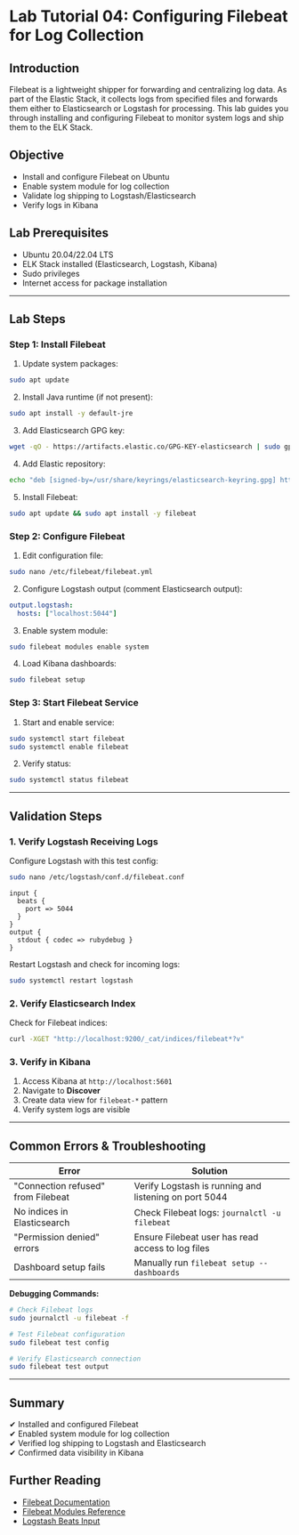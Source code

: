 # **Lab Tutorial 04: Configuring Filebeat for Log Collection**

## **Introduction**
Filebeat is a lightweight shipper for forwarding and centralizing log data. As part of the Elastic Stack, it collects logs from specified files and forwards them either to Elasticsearch or Logstash for processing. This lab guides you through installing and configuring Filebeat to monitor system logs and ship them to the ELK Stack.

## **Objective**
- Install and configure Filebeat on Ubuntu
- Enable system module for log collection
- Validate log shipping to Logstash/Elasticsearch
- Verify logs in Kibana

## **Lab Prerequisites**
- Ubuntu 20.04/22.04 LTS
- ELK Stack installed (Elasticsearch, Logstash, Kibana)
- Sudo privileges
- Internet access for package installation

---

## **Lab Steps**

### **Step 1: Install Filebeat**

1. Update system packages:
```bash
sudo apt update
```

2. Install Java runtime (if not present):
```bash
sudo apt install -y default-jre
```

3. Add Elasticsearch GPG key:
```bash
wget -qO - https://artifacts.elastic.co/GPG-KEY-elasticsearch | sudo gpg --dearmor -o /usr/share/keyrings/elasticsearch-keyring.gpg
```

4. Add Elastic repository:
```bash
echo "deb [signed-by=/usr/share/keyrings/elasticsearch-keyring.gpg] https://artifacts.elastic.co/packages/8.x/apt stable main" | sudo tee /etc/apt/sources.list.d/elastic-8.x.list
```

5. Install Filebeat:
```bash
sudo apt update && sudo apt install -y filebeat
```

### **Step 2: Configure Filebeat**

1. Edit configuration file:
```bash
sudo nano /etc/filebeat/filebeat.yml
```

2. Configure Logstash output (comment Elasticsearch output):
```yaml
output.logstash:
  hosts: ["localhost:5044"]
```

3. Enable system module:
```bash
sudo filebeat modules enable system
```

4. Load Kibana dashboards:
```bash
sudo filebeat setup
```

### **Step 3: Start Filebeat Service**

1. Start and enable service:
```bash
sudo systemctl start filebeat
sudo systemctl enable filebeat
```

2. Verify status:
```bash
sudo systemctl status filebeat
```

---

## **Validation Steps**

### **1. Verify Logstash Receiving Logs**
Configure Logstash with this test config:
```bash
sudo nano /etc/logstash/conf.d/filebeat.conf
```
```plaintext
input {
  beats {
    port => 5044
  }
}
output {
  stdout { codec => rubydebug }
}
```
Restart Logstash and check for incoming logs:
```bash
sudo systemctl restart logstash
```

### **2. Verify Elasticsearch Index**
Check for Filebeat indices:
```bash
curl -XGET "http://localhost:9200/_cat/indices/filebeat*?v"
```

### **3. Verify in Kibana**
1. Access Kibana at `http://localhost:5601`
2. Navigate to **Discover**
3. Create data view for `filebeat-*` pattern
4. Verify system logs are visible

---

## **Common Errors & Troubleshooting**

| Error | Solution |
|-------|----------|
| "Connection refused" from Filebeat | Verify Logstash is running and listening on port 5044 |
| No indices in Elasticsearch | Check Filebeat logs: `journalctl -u filebeat` |
| "Permission denied" errors | Ensure Filebeat user has read access to log files |
| Dashboard setup fails | Manually run `filebeat setup --dashboards` |

**Debugging Commands:**
```bash
# Check Filebeat logs
sudo journalctl -u filebeat -f

# Test Filebeat configuration
sudo filebeat test config

# Verify Elasticsearch connection
sudo filebeat test output
```

---

## **Summary**
✔ Installed and configured Filebeat  
✔ Enabled system module for log collection  
✔ Verified log shipping to Logstash and Elasticsearch  
✔ Confirmed data visibility in Kibana  

## **Further Reading**
- [Filebeat Documentation](https://www.elastic.co/guide/en/beats/filebeat/current/index.html)
- [Filebeat Modules Reference](https://www.elastic.co/guide/en/beats/filebeat/current/filebeat-modules.html)
- [Logstash Beats Input](https://www.elastic.co/guide/en/logstash/current/plugins-inputs-beats.html)

